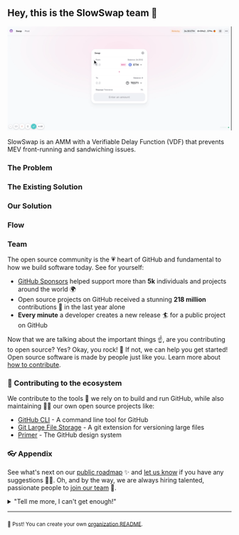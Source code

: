 ## Hey, this is the SlowSwap team 🦥

![Here's a simple demo of our project](SlowSwapDemo.gif)

SlowSwap is an AMM with a Verifiable Delay Function (VDF) that prevents MEV front-running and sandwiching issues. 

### The Problem

### The Existing Solution

### Our Solution

### Flow

### Team

The open source community is the 💗 heart of GitHub and fundamental to how we build software today. See for yourself:

- [GitHub Sponsors](https://github.com/sponsors) helped support more than **5k** individuals and projects around the world 🌍
- Open source projects on GitHub received a stunning **218 million** contributions 🚀 in the last year alone
- **Every minute** a developer creates a new release 🏄 for a public project on GitHub

Now that we are talking about the important things ☝️, are you contributing to open source? Yes? Okay, you rock! 🎸 If not, we can help you get started! Open source software is made by people just like you. Learn more about [how to contribute](https://opensource.guide/).

### 🦦 Contributing to the ecosystem

We contribute to the tools 🔧 we rely on to build and run GitHub, while also maintaining 🧙‍♂️ our own open source projects like:

- [GitHub CLI](https://github.com/cli/cli) - A command line tool for GitHub
- [Git Large File Storage](https://github.com/git-lfs/git-lfs) - A git extension for versioning large files
- [Primer](https://github.com/primer/css) - The GitHub design system

### 👓 Appendix

See what's next on our [public roadmap](https://github.com/github/roadmap) ✨ and [let us know](https://github.com/github/feedback) if you have any suggestions 🙇‍♂️. Oh, and by the way, we are always hiring talented, passionate people to [join our team](https://github.com/about/careers) 🙌.

<details> 
	<summary>"Tell me more, I can't get enough!"</summary>
	<br>
	<ul>
	<li>GitHub is built using mighty 🔨 open source technologies like <a href="https://github.com/rails">Ruby on Rails</a>, <a href="https://github.com/golang">Go</a>, <a href="https://github.com/primer/">Primer</a>, <a href="https://github.com/reactjs">React</a> and <a href="https://github.com/apache/kafka">Kafka</a> among others.</li>
		<li>The three open source projects GitHub members have most contributed 👩‍💻 to are:
			<ul>
				<li><a href="https://github.com/microsoft/vscode">Visual Studio Code</a></li>
				<li><a href="https://github.com/rails/rails">Ruby on Rails</a></li>
				<li><a href="https://github.com/Homebrew">Homebrew</a></li>
			</ul>
		</li>
		<li>By the way, our <a href="https://github.com/github/docs">documentation</a> 🤓 is also open sourced</li>
	</ul>
</details>

---

<sub>🤫 Psst! You can create your own [organization README](https://docs.github.com/en/organizations/collaborating-with-groups-in-organizations/customizing-your-organizations-profile).</sub>

<!--
Made with 🖤
🙇‍♂️🎤⬇️
-->
